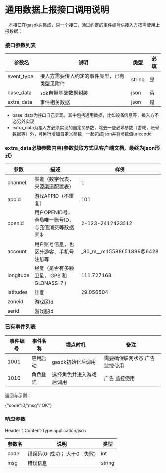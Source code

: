 通用数据上报接口调用说明
=========================
    本接口在gasdk内集成，只一个接口，通过约定的事件编号供接入方按需使用上报数据：

### 接口参数列表

| 参数名   | 说明   | 类型   | 必填 |
|----------|--------|--------|------|
| event_type   | 接入方需要传入约定的事件类型，已有类型见附件 | string | 是 |
| base_data   | sdk自带基础数据封装 | json | 否  |
| extra_data   | 事件相关数据| json | 是 |

* base_data为接口自己实现，其中包括通用数据，比如设备信息等，接入方不必另外实现
* extra_data为接入方必须实现的自定义参数，除去一些必填参数（游戏，账号数据等）外，可另行增加自定义参数，一起包成json并将参数值urlecode

### extra_data必填参数内容(参数获取方式见客户端文档，最终为json形式)

|参数|描述|样例|
|---|---|---|
|channel|渠道（数字代表，来源渠道配置表）|1|
|appid|游戏APPID（不重复）|101|
|openid|用户OPENID号，全局唯一账号ID，与充值消费等数据同步|2-123-2412423512|
|account|用户账号信息，也区分游客、手机号注册等|_80_m__m15588651899@6428|
|longitude|经度（是否有多颗卫星， GPS 和 GLONASS ？）|111.727168|
|latitudes|纬度|29.056504|
|zoneid|游戏区Id||
|serid|游戏服Id||

### 已有事件列表
| 事件编号  | 事件名称 | 埋点时机 | 备注 |
|----------|--------|--------|------|
| 1001   | 应用启动 | gasdk初始化后调用 | 需要确保联网状态,广告监控使用 |
| 1010   | 角色登陆 | 选择角色并进入游戏后调用 | 广告 监控使用 |

返回与示例：

{"code":0,"msg":"OK"}

### 响应参数
Header：Content-Type:application/json


| 参数名    | 说明         | 类型   |
|-----------|--------------|--------|
| code      | 错误码(0: 成功； 大于0：失败) | int |
| msg      | 错误信息 | string |




